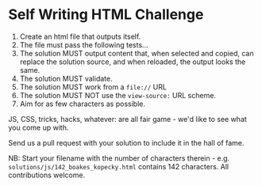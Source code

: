 Self Writing HTML Challenge
===========================

1. Create an html file that outputs itself.
2. The file must pass the following tests...
  1. The solution MUST output content that, when selected and copied, can replace the solution source, and when reloaded, the output looks the same.
  2. The solution MUST validate.
  3. The solution MUST work from a `file://` URL
  4. The solution MUST NOT use the `view-source:` URL scheme.
3. Aim for as few characters as possible.

JS, CSS, tricks, hacks, whatever: are all fair game - we'd like to see what you come up with.

Send us a pull request with your solution to include it in the hall of fame.

NB: Start your filename with the number of characters therein - e.g. `solutions/js/142_boakes_kopecky.html` contains 142 characters.  All contributions welcome.
